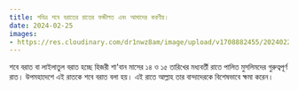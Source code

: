 ```yaml
---
title: পবিত্র শবে বরাতের রাতের ফজীলত এবং আমাদের করণীয়।
date: 2024-02-25
images: 
- https://res.cloudinary.com/dr1nwz8am/image/upload/v1708882455/20240225_232636_lj2dfa.webp
---
```

শবে বরাত বা লাইলাতুল বরাত হচ্ছে হিজরী শা'বান মাসের ১৪ ও ১৫ তারিখের মধ্যবর্তী রাতে পালিত মুসলিমদের গুরুত্বপূর্ণ রাত। উপমহাদেশে এই রাতকে শবে বরাত বলা হয়। এই রাতে আল্লাহ তার বান্দাদেরকে বিশেষভাবে ক্ষমা করেন।

